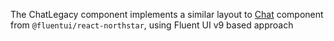 The ChatLegacy component implements a similar layout to [Chat](https://fluentsite.z22.web.core.windows.net/0.65.0/components/chat/definition) component from `@fluentui/react-northstar`, using Fluent UI v9 based approach
